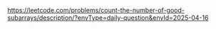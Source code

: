 https://leetcode.com/problems/count-the-number-of-good-subarrays/description/?envType=daily-question&envId=2025-04-16

